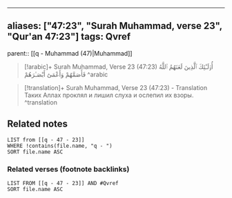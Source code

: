
---
aliases: ["47:23", "Surah Muhammad, verse 23", "Qur'an 47:23"]
tags: Qvref
---

parent:: [[q - Muhammad (47)|Muhammad]]

> [!arabic]+ Surah Muhammad, Verse 23 (47:23)
> <span class="quran-arabic">أُو۟لَـٰٓئِكَ ٱلَّذِينَ لَعَنَهُمُ ٱللَّهُ فَأَصَمَّهُمْ وَأَعْمَىٰٓ أَبْصَـٰرَهُمْ</span>
^arabic

> [!translation]+ Surah Muhammad, Verse 23 (47:23) - Translation
> Таких Аллах проклял и лишил слуха и ослепил их взоры.
^translation



## Related notes
```dataview
LIST from [[q - 47 - 23]]
WHERE !contains(file.name, "q - ")
SORT file.name ASC
```

### Related verses (footnote backlinks)
```dataview
LIST FROM [[q - 47 - 23]] AND #Qvref
SORT file.name ASC
```

